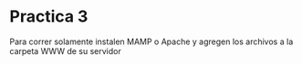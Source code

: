 # Practica 3 #

Para correr solamente instalen MAMP o Apache y agregen los archivos a la carpeta WWW de su servidor